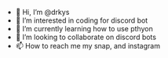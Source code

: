 - 👋 Hi, I’m @drkys
- 👀 I’m interested in coding for discord bot
- 🌱 I’m currently learning how to use pthyon
- 💞️ I’m looking to collaborate on discord bots 
- 📫 How to reach me my snap, and instagram 

<!---
drkys/drkys is a ✨ special ✨ repository because its `README.md` (this file) appears on your GitHub profile.
You can click the Preview link to take a look at your changes.
--->
